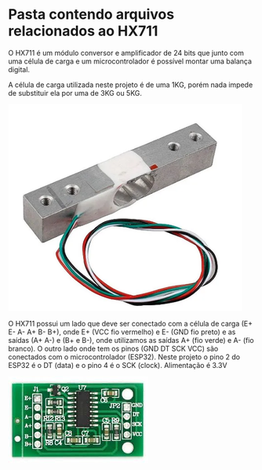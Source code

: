 # Pasta contendo arquivos relacionados ao HX711

O HX711 é um módulo conversor e amplificador de 24 bits que junto com uma célula de carga e um microcontrolador é possível montar uma balança digital. 

A célula de carga utilizada neste projeto é de uma 1KG, porém nada impede de substituir ela por uma de 3KG ou 5KG.

![](Figuras/Celula_de_carga.png)

O HX711 possui um lado que deve ser conectado com a célula de carga (E+ E- A- A+ B- B+), onde E+ (VCC fio vermelho) e E- (GND fio preto) e as saídas (A+ A-) e (B+ e B-), onde utilizamos as saídas A+ (fio verde) e A- (fio branco).
O outro lado onde tem os pinos (GND DT SCK VCC) são conectados com o microcontrolador (ESP32).
Neste projeto o pino 2 do ESP32 é o DT (data) e o pino 4 é o SCK (clock). Alimentação é 3.3V 


![](Figuras/HX711.jpg)

